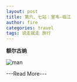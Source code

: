 ```yaml
---
layout: post
title: 第六、七站：室韦-临江
author: fire
categories: travel 
tags: 说走就走 旅行
---
```


**额尔古纳**


![man](http://image.sideproject.cn/dog_8541.png)


---Read More---
